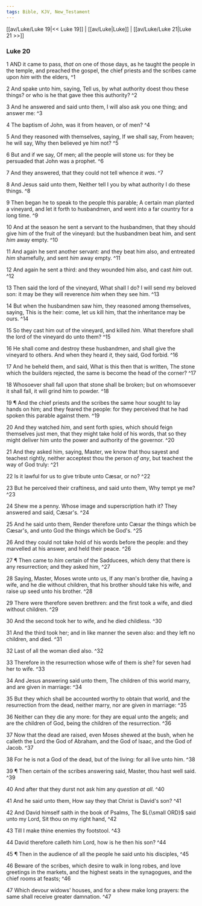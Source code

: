```yaml
---
tags: Bible, KJV, New_Testament
---
```


[[av/Luke/Luke 19|<< Luke 19]] | [[av/Luke|Luke]] | [[av/Luke/Luke 21|Luke 21 >>]]

### Luke 20

1 AND it came to pass, _that_ on one of those days, as he taught the people in the temple, and preached the gospel, the chief priests and the scribes came upon _him_ with the elders, ^1

2 And spake unto him, saying, Tell us, by what authority doest thou these things? or who is he that gave thee this authority? ^2

3 And he answered and said unto them, I will also ask you one thing; and answer me: ^3

4 The baptism of John, was it from heaven, or of men? ^4

5 And they reasoned with themselves, saying, If we shall say, From heaven; he will say, Why then believed ye him not? ^5

6 But and if we say, Of men; all the people will stone us: for they be persuaded that John was a prophet. ^6

7 And they answered, that they could not tell whence _it_ _was_. ^7

8 And Jesus said unto them, Neither tell I you by what authority I do these things. ^8

9 Then began he to speak to the people this parable; A certain man planted a vineyard, and let it forth to husbandmen, and went into a far country for a long time. ^9

10 And at the season he sent a servant to the husbandmen, that they should give him of the fruit of the vineyard: but the husbandmen beat him, and sent _him_ away empty. ^10

11 And again he sent another servant: and they beat him also, and entreated _him_ shamefully, and sent _him_ away empty. ^11

12 And again he sent a third: and they wounded him also, and cast _him_ out. ^12

13 Then said the lord of the vineyard, What shall I do? I will send my beloved son: it may be they will reverence _him_ when they see him. ^13

14 But when the husbandmen saw him, they reasoned among themselves, saying, This is the heir: come, let us kill him, that the inheritance may be ours. ^14

15 So they cast him out of the vineyard, and killed _him_. What therefore shall the lord of the vineyard do unto them? ^15

16 He shall come and destroy these husbandmen, and shall give the vineyard to others. And when they heard _it_, they said, God forbid. ^16

17 And he beheld them, and said, What is this then that is written, The stone which the builders rejected, the same is become the head of the corner? ^17

18 Whosoever shall fall upon that stone shall be broken; but on whomsoever it shall fall, it will grind him to powder. ^18

19 ¶ And the chief priests and the scribes the same hour sought to lay hands on him; and they feared the people: for they perceived that he had spoken this parable against them. ^19

20 And they watched _him_, and sent forth spies, which should feign themselves just men, that they might take hold of his words, that so they might deliver him unto the power and authority of the governor. ^20

21 And they asked him, saying, Master, we know that thou sayest and teachest rightly, neither acceptest thou the person _of_ _any_, but teachest the way of God truly: ^21

22 Is it lawful for us to give tribute unto Cæsar, or no? ^22

23 But he perceived their craftiness, and said unto them, Why tempt ye me? ^23

24 Shew me a penny. Whose image and superscription hath it? They answered and said, Cæsar's. ^24

25 And he said unto them, Render therefore unto Cæsar the things which be Cæsar's, and unto God the things which be God's. ^25

26 And they could not take hold of his words before the people: and they marvelled at his answer, and held their peace. ^26

27 ¶ Then came to _him_ certain of the Sadducees, which deny that there is any resurrection; and they asked him, ^27

28 Saying, Master, Moses wrote unto us, If any man's brother die, having a wife, and he die without children, that his brother should take his wife, and raise up seed unto his brother. ^28

29 There were therefore seven brethren: and the first took a wife, and died without children. ^29

30 And the second took her to wife, and he died childless. ^30

31 And the third took her; and in like manner the seven also: and they left no children, and died. ^31

32 Last of all the woman died also. ^32

33 Therefore in the resurrection whose wife of them is she? for seven had her to wife. ^33

34 And Jesus answering said unto them, The children of this world marry, and are given in marriage: ^34

35 But they which shall be accounted worthy to obtain that world, and the resurrection from the dead, neither marry, nor are given in marriage: ^35

36 Neither can they die any more: for they are equal unto the angels; and are the children of God, being the children of the resurrection. ^36

37 Now that the dead are raised, even Moses shewed at the bush, when he calleth the Lord the God of Abraham, and the God of Isaac, and the God of Jacob. ^37

38 For he is not a God of the dead, but of the living: for all live unto him. ^38

39 ¶ Then certain of the scribes answering said, Master, thou hast well said. ^39

40 And after that they durst not ask him any _question_ _at_ _all_. ^40

41 And he said unto them, How say they that Christ is David's son? ^41

42 And David himself saith in the book of Psalms, The $L{\small ORD}$ said unto my Lord, Sit thou on my right hand, ^42

43 Till I make thine enemies thy footstool. ^43

44 David therefore calleth him Lord, how is he then his son? ^44

45 ¶ Then in the audience of all the people he said unto his disciples, ^45

46 Beware of the scribes, which desire to walk in long robes, and love greetings in the markets, and the highest seats in the synagogues, and the chief rooms at feasts; ^46

47 Which devour widows' houses, and for a shew make long prayers: the same shall receive greater damnation. ^47
